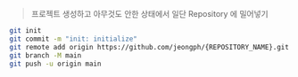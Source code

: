 > 프로젝트 생성하고 아무것도 안한 상태에서 일단 Repository 에 밀어넣기

``` sh
git init
git commit -m "init: initialize"
git remote add origin https://github.com/jeongph/{REPOSITORY_NAME}.git
git branch -M main
git push -u origin main
```
